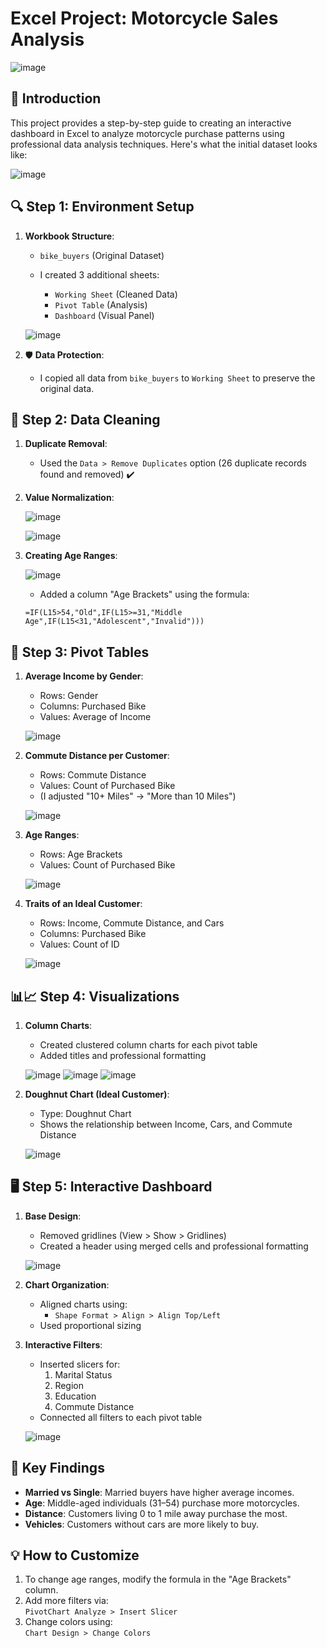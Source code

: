 # Excel Project: Motorcycle Sales Analysis

![image](https://github.com/user-attachments/assets/e5274d65-e985-4cc0-9d08-827cd0e3be48)

## 📌 Introduction
This project provides a step-by-step guide to creating an interactive dashboard in Excel to analyze motorcycle purchase patterns using professional data analysis techniques. Here's what the initial dataset looks like:

![image](https://github.com/user-attachments/assets/22db5ed9-2a98-4374-8d36-dd0e12e3b6e9)

## 🔍 Step 1: Environment Setup
1. **Workbook Structure**:

   - `bike_buyers` (Original Dataset)

   - I created 3 additional sheets:
     - `Working Sheet` (Cleaned Data)
     - `Pivot Table` (Analysis)
     - `Dashboard` (Visual Panel)

   ![image](https://github.com/user-attachments/assets/1d7c870c-ef98-4b53-ba1a-c73c7c9b8d79)

3. 🛡️ **Data Protection**:
   - I copied all data from `bike_buyers` to `Working Sheet` to preserve the original data.

## 🧹 Step 2: Data Cleaning
1. **Duplicate Removal**:
   - Used the `Data > Remove Duplicates` option (26 duplicate records found and removed) ✔️

2. **Value Normalization**:

   ![image](https://github.com/user-attachments/assets/0b659534-162b-4925-80a8-7c4b2972c8d7)

   ![image](https://github.com/user-attachments/assets/ea9e53c0-4e59-4b98-a4c8-214b0840a5aa)

4. **Creating Age Ranges**:

   ![image](https://github.com/user-attachments/assets/180d31b6-441e-4ae0-9b92-74f74dd63131)

   - Added a column "Age Brackets" using the formula:

   ```excel
   =IF(L15>54,"Old",IF(L15>=31,"Middle Age",IF(L15<31,"Adolescent","Invalid")))
   ```

## 📐 Step 3: Pivot Tables
1. **Average Income by Gender**:
   - Rows: Gender  
   - Columns: Purchased Bike  
   - Values: Average of Income  

   ![image](https://github.com/user-attachments/assets/6e020412-7e80-4516-bb1d-6125041b6e90)

2. **Commute Distance per Customer**:
   - Rows: Commute Distance  
   - Values: Count of Purchased Bike  
   - (I adjusted "10+ Miles" → "More than 10 Miles")

   ![image](https://github.com/user-attachments/assets/e3f3a5bb-c009-469e-be36-e206bad57d80)

3. **Age Ranges**:
   - Rows: Age Brackets  
   - Values: Count of Purchased Bike  

   ![image](https://github.com/user-attachments/assets/414b556e-f671-48ca-88e3-8955dcbd078e)

4. **Traits of an Ideal Customer**:
   - Rows: Income, Commute Distance, and Cars  
   - Columns: Purchased Bike  
   - Values: Count of ID  

   ![image](https://github.com/user-attachments/assets/836df74c-c322-4979-bf32-29b64b3189c6)

## 📊📈 Step 4: Visualizations
1. **Column Charts**:
   - Created clustered column charts for each pivot table  
   - Added titles and professional formatting

   ![image](https://github.com/user-attachments/assets/8d11341d-7387-4902-b73e-13a0fdb5347c)
   ![image](https://github.com/user-attachments/assets/310328a5-fd3c-41a3-b5ae-2af157f42aae)
   ![image](https://github.com/user-attachments/assets/ac81373d-97f5-4b6d-bf5f-87e5850771b7)

2. **Doughnut Chart (Ideal Customer)**:
   - Type: Doughnut Chart  
   - Shows the relationship between Income, Cars, and Commute Distance

   ![image](https://github.com/user-attachments/assets/9772b40d-e5c5-4364-b844-d2c5ab72349e)

## 🖥️ Step 5: Interactive Dashboard
1. **Base Design**:
   - Removed gridlines (View > Show > Gridlines)  
   - Created a header using merged cells and professional formatting

   ![image](https://github.com/user-attachments/assets/1bca8ed9-02ae-4a64-a172-f0cecececf24)

2. **Chart Organization**:
   - Aligned charts using:  
     - `Shape Format > Align > Align Top/Left`  
   - Used proportional sizing

3. **Interactive Filters**:
   - Inserted slicers for:  
     1. Marital Status  
     2. Region  
     3. Education  
     4. Commute Distance  
   - Connected all filters to each pivot table

   ![image](https://github.com/user-attachments/assets/cc53aa7d-58c4-46eb-95c9-e47d4674905d)

## 🔎 Key Findings
- **Married vs Single**: Married buyers have higher average incomes.  
- **Age**: Middle-aged individuals (31–54) purchase more motorcycles.  
- **Distance**: Customers living 0 to 1 mile away purchase the most.  
- **Vehicles**: Customers without cars are more likely to buy.

## 💡 How to Customize
1. To change age ranges, modify the formula in the "Age Brackets" column.  
2. Add more filters via:  
   `PivotChart Analyze > Insert Slicer`  
3. Change colors using:  
   `Chart Design > Change Colors`
